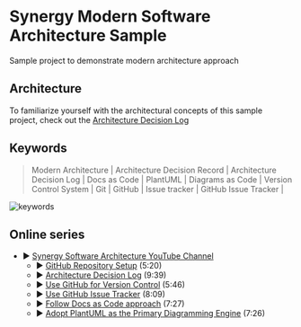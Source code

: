 # Synergy Modern Software Architecture Sample

Sample project to demonstrate modern architecture approach

## Architecture

To familiarize yourself with the architectural concepts of this sample project, check out the [Architecture Decision Log](docs/architecture/Architecture%20Decision%20Log.md) 

## Keywords

> Modern Architecture | 
> Architecture Decision Record | Architecture Decision Log | 
> Docs as Code | PlantUML | Diagrams as Code |
> Version Control System | Git | GitHub | 
> Issue tracker | GitHub Issue Tracker |

![keywords](https://www.plantuml.com/plantuml/png/VP3FQiCm3CRlUWgT5_8EBIjiWnRA_knQD5jaPh4q9ENGjv-N19PTwfFu_JuRVzfva4KjaYjz0zpXorNOXYkUDBC9xYrzbk0Kap50t-FPDB5x6_iBlhDvKS5xbJ0TssKFhj3Fyg74adfodnZ3A7sn_Sd7wMDHFZ_ygZewREGodqUIU3iT0ReE3vgcoX8KHQM1xlAB7FVUlf1v9OK6e-f8AstuNuybjYLuu5Jc9aSTRkbdJcePsjcnv7LjFm00)

## Online series

* ▶️ [Synergy Software Architecture YouTube Channel](https://www.youtube.com/channel/UCTildHeLP4HoQVexsdrrHLA)
  * ▶️ [GitHub Repository Setup](https://www.youtube.com/watch?v=1xpCQnlqwFE) (5:20)
  * ▶️ [Architecture Decision Log](https://www.youtube.com/watch?v=td3vERoL_KQ) (9:39)
  * ▶️ [Use GitHub for Version Control](https://youtu.be/YZxJj41nQ7A) (5:46)
  * ▶️ [Use GitHub Issue Tracker](https://youtu.be/7S1QSb9skfw) (8:09)
  * ▶️ [Follow Docs as Code approach](https://youtu.be/pv0rfyymEwY) (7:27)
  * ▶️ [Adopt PlantUML as the Primary Diagramming Engine](https://youtu.be/x99410rf_nE) (7:26)